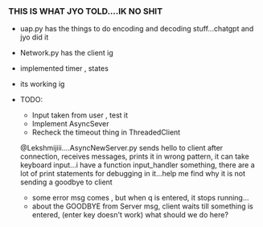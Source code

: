 ### THIS IS WHAT JYO TOLD....IK NO SHIT
- uap.py has the things to do encoding and decoding stuff...chatgpt and jyo did it

- Network.py has the client ig 

- implemented timer , states
- its working ig

- TODO:
    - Input taken from user , test it
    - Implement AsyncSever
    - Recheck the timeout thing in ThreadedClient

    @Lekshmijiii....AsyncNewServer.py sends hello to client after connection, receives messages, prints it in wrong pattern, it can take keyboard input...i have a function input_handler something, there are a lot of print statements for debugging in it...help me find why it is not sending a goodbye to client

    - some error msg comes , but when q is entered, it stops running...
    - about the GOODBYE from Server msg, client waits till something is entered, (enter key doesn't work) what should we do here?
    